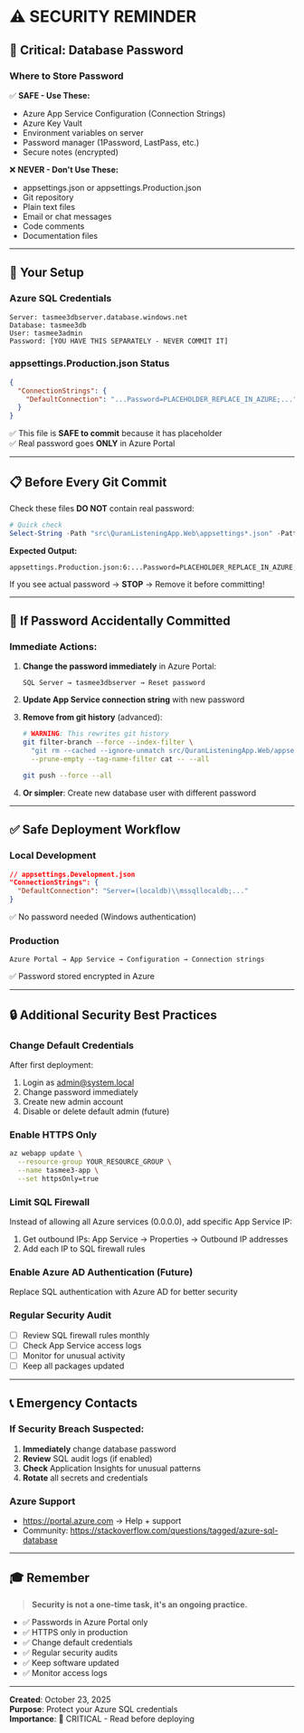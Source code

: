# ⚠️ SECURITY REMINDER

## 🔐 Critical: Database Password

### Where to Store Password

✅ **SAFE - Use These:**
- Azure App Service Configuration (Connection Strings)
- Azure Key Vault
- Environment variables on server
- Password manager (1Password, LastPass, etc.)
- Secure notes (encrypted)

❌ **NEVER - Don't Use These:**
- appsettings.json or appsettings.Production.json
- Git repository
- Plain text files
- Email or chat messages
- Code comments
- Documentation files

---

## 🎯 Your Setup

### Azure SQL Credentials
```
Server: tasmee3dbserver.database.windows.net
Database: tasmee3db
User: tasmee3admin
Password: [YOU HAVE THIS SEPARATELY - NEVER COMMIT IT]
```

### appsettings.Production.json Status
```json
{
  "ConnectionStrings": {
    "DefaultConnection": "...Password=PLACEHOLDER_REPLACE_IN_AZURE;..."
  }
}
```

✅ This file is **SAFE to commit** because it has placeholder  
✅ Real password goes **ONLY** in Azure Portal

---

## 📋 Before Every Git Commit

Check these files **DO NOT** contain real password:

```powershell
# Quick check
Select-String -Path "src\QuranListeningApp.Web\appsettings*.json" -Pattern "Password="
```

**Expected Output:**
```
appsettings.Production.json:6:...Password=PLACEHOLDER_REPLACE_IN_AZURE;...
```

If you see actual password → **STOP** → Remove it before committing!

---

## 🚨 If Password Accidentally Committed

### Immediate Actions:

1. **Change the password immediately** in Azure Portal:
   ```
   SQL Server → tasmee3dbserver → Reset password
   ```

2. **Update App Service connection string** with new password

3. **Remove from git history** (advanced):
   ```bash
   # WARNING: This rewrites git history
   git filter-branch --force --index-filter \
     "git rm --cached --ignore-unmatch src/QuranListeningApp.Web/appsettings.Production.json" \
     --prune-empty --tag-name-filter cat -- --all
   
   git push --force --all
   ```

4. **Or simpler**: Create new database user with different password

---

## ✅ Safe Deployment Workflow

### Local Development
```json
// appsettings.Development.json
"ConnectionStrings": {
  "DefaultConnection": "Server=(localdb)\\mssqllocaldb;..."
}
```
✅ No password needed (Windows authentication)

### Production
```
Azure Portal → App Service → Configuration → Connection strings
```
✅ Password stored encrypted in Azure

---

## 🔒 Additional Security Best Practices

### Change Default Credentials
After first deployment:
1. Login as admin@system.local
2. Change password immediately
3. Create new admin account
4. Disable or delete default admin (future)

### Enable HTTPS Only
```bash
az webapp update \
  --resource-group YOUR_RESOURCE_GROUP \
  --name tasmee3-app \
  --set httpsOnly=true
```

### Limit SQL Firewall
Instead of allowing all Azure services (0.0.0.0), add specific App Service IP:
1. Get outbound IPs: App Service → Properties → Outbound IP addresses
2. Add each IP to SQL firewall rules

### Enable Azure AD Authentication (Future)
Replace SQL authentication with Azure AD for better security

### Regular Security Audit
- [ ] Review SQL firewall rules monthly
- [ ] Check App Service access logs
- [ ] Monitor for unusual activity
- [ ] Keep all packages updated

---

## 📞 Emergency Contacts

### If Security Breach Suspected:
1. **Immediately** change database password
2. **Review** SQL audit logs (if enabled)
3. **Check** Application Insights for unusual patterns
4. **Rotate** all secrets and credentials

### Azure Support
- https://portal.azure.com → Help + support
- Community: https://stackoverflow.com/questions/tagged/azure-sql-database

---

## 🎓 Remember

> **Security is not a one-time task, it's an ongoing practice.**

- ✅ Passwords in Azure Portal only
- ✅ HTTPS only in production
- ✅ Change default credentials
- ✅ Regular security audits
- ✅ Keep software updated
- ✅ Monitor access logs

---

**Created**: October 23, 2025  
**Purpose**: Protect your Azure SQL credentials  
**Importance**: 🔴 CRITICAL - Read before deploying
